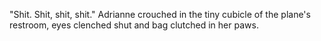 "Shit. Shit, shit, shit." Adrianne crouched in the tiny cubicle of the plane's restroom, eyes clenched shut and bag clutched in her paws. 
